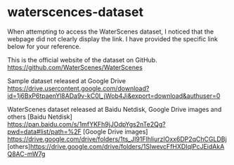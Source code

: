 # waterscences-dataset
When attempting to access the WaterScenes dataset, I noticed that the webpage did not clearly display the link. I have provided the specific link below for your reference.

This is the official website of the dataset on GitHub.
https://github.com/WaterScenes/WaterScenes 

Sample dataset released at Google Drive
https://drive.usercontent.google.com/download?id=1j6BxP6tpaenYl8ADa9v-kC0I_jWob4Ji&export=download&authuser=0

 WaterScenes dataset released at Baidu Netdisk, Google Drive images and others
 [Baidu Netdisk] https://pan.baidu.com/s/1mfYKFh9jJOdpYgs2nTe2Qg?pwd=data#list/path=%2F
[Google Drive images] https://drive.google.com/drive/folders/1ts_Jl91FlhliurzIOxx6DP2qChCGLDBj
[others]https://drive.google.com/drive/folders/1SIwevcFfHXDIqlPcJEidAkAQ8AC-mW7g
